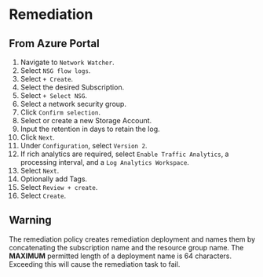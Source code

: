 # Remediation

## From Azure Portal

1. Navigate to `Network Watcher`.
2. Select `NSG flow logs`.
3. Select `+ Create`.
4. Select the desired Subscription.
5. Select `+ Select NSG`.
6. Select a network security group.
7. Click `Confirm selection`.
8. Select or create a new Storage Account.
9. Input the retention in days to retain the log.
10. Click `Next`.
11. Under `Configuration`, select `Version 2`.
12. If rich analytics are required, select `Enable Traffic Analytics`, a processing interval, and a `Log Analytics Workspace`.
13. Select `Next`.
14. Optionally add Tags.
15. Select `Review + create`.
16. Select `Create`.

## **Warning**

The remediation policy creates remediation deployment and names them by concatenating the subscription name and the resource group name. The **MAXIMUM** permitted length of a deployment name is 64 characters. Exceeding this will cause the remediation task to fail.
